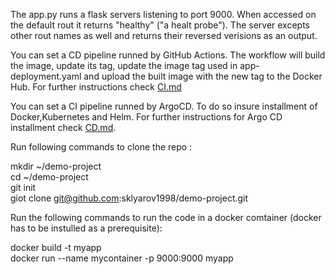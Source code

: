 The app.py runs a flask servers listening to port 9000. When accessed on the default rout it returns "healthy" ("a healt probe"). The server  excepts other rout names as well and returns their reversed verisions as an output. 

You can set a CD pipeline runned by GitHub Actions. The workflow will build the image, update its tag, update the image tag used in app-deployment.yaml and upload the built image with the new tag to the Docker Hub.  For further instructions check [CI.md](./CI.md)

You can set a CI pipeline runned by ArgoCD. To do so insure installment of Docker,Kubernetes and Helm. For further instructions for Argo CD installment check [CD.md](./CD.md). 

Run following commands to clone the repo :

mkdir ~/demo-project<br>
cd ~/demo-project<br>
git init<br>
giot clone git@github.com:sklyarov1998/demo-project.git<br>

Run the following commands to run the code in a docker comtainer (docker has to be instulled as a prerequisite):

docker build -t myapp<br>
docker run --name mycontainer -p 9000:9000 myapp

